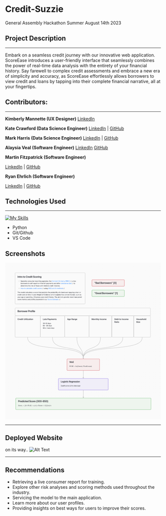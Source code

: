 # Credit-Suzzie

General Assembly Hackathon Summer August 14th 2023

## Project Description

---

Embark on a seamless credit journey with our innovative web application. ScoreEase introduces a user-friendly interface that seamlessly combines the power of real-time data analysis with the entirety of your financial history. Say farewell to complex credit assessments and embrace a new era of simplicity and accuracy, as ScoreEase effortlessly allows borrowers to view credit and loans by tapping into their complete financial narrative, all at your fingertips.


## Contributors:

---
**Kimberly Mannette (UX Designer)**
[LinkedIn](https://www.linkedin.com/in/kimberly-m-52124727)

**Kate Crawford (Data Science Engineer)**
[LinkedIn](https://www.linkedin.com/in/kaitlencrawford/) |
[GitHub](https://github.com/codewithkate)

**Mark Harris (Data Science Engineer)**
[LinkedIn](https://www.linkedin.com/in/markcharris1/) |
[GitHub](https://github.com/MarkCHarris)

**Alaysia Veal (Software Engineer)**
[LinkedIn](https://www.linkedin.com/in/alaysia-veal/)
[GitHub](https://github.com/AlaysiaVeal)

**Martin Fitzpatrick (Software Engineer)**

[LinkedIn](https://www.linkedin.com/in/martinj-fitzpatrick/) |
[GitHub](https://github.com/krsnamara)

**Ryan Ehrlich (Software Engineer)**

[LinkedIn](https://www.linkedin.com/in/ryanehrlich/) |
[GitHub](https://github.com/Jagerziel)

## Technologies Used

---

[![My Skills](https://skillicons.dev/icons?i=git,github,python,vscode&perline=7)](https://skillicons.dev)

- Python
- Git/Github
- VS Code

## Screenshots

![Credit Score Model Diagram](https://github.com/codewithkate/Credit_Score_App_Model/blob/dev/CreditScoreApp.png)

---


## Deployed Website

on its way..
![Alt Text](https://media.giphy.com/media/tBvPFCFQHSpEI/giphy.gif)

---

## Recommendations

- Retrieving a live consumer report for training.
- Explore other risk analyses and scoring methods used throughout the industry.
- Servicing the model to the main application.
- Learn more about our user profiles.
- Providing insights on best ways for users to improve their scores.
